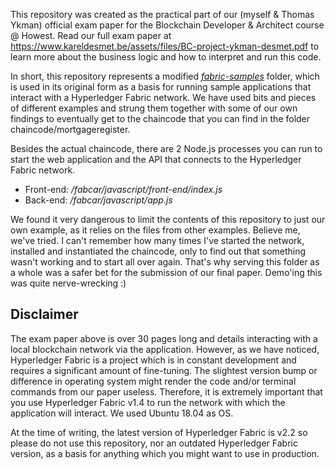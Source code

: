 This repository was created as the practical part of our (myself & Thomas Ykman) official exam paper for the Blockchain Developer & Architect course @ Howest. Read our full exam paper at https://www.kareldesmet.be/assets/files/BC-project-ykman-desmet.pdf to learn more about the business logic and how to interpret and run this code.

In short, this repository represents a modified [*fabric-samples*](https://github.com/hyperledger/fabric-samples) folder, which is used in its original form as a basis for running sample applications that interact with a Hyperledger Fabric network. We have used bits and pieces of different examples and strung them together with some of our own findings to eventually get to the chaincode that you can find in the folder chaincode/mortgageregister. 

Besides the actual chaincode, there are 2 Node.js processes you can run to start the web application and the API that connects to the Hyperledger Fabric network. 

* Front-end: */fabcar/javascript/front-end/index.js*
* Back-end: */fabcar/javascript/app.js*

We found it very dangerous to limit the contents of this repository to just our own example, as it relies on the files from other examples. Believe me, we've tried. I can't remember how many times I've started the network, installed and instantiated the chaincode, only to find out that something wasn't working and to start all over again. That's why serving this folder as a whole was a safer bet for the submission of our final paper. Demo'ing this was quite nerve-wrecking :)

## Disclaimer
The exam paper above is over 30 pages long and details interacting with a local blockchain network via the application. However, as we have noticed, Hyperledger Fabric is a project which is in constant development and requires a significant amount of fine-tuning. The slightest version bump or difference in operating system might render the code and/or terminal commands from our paper useless. Therefore, it is extremely important that you use Hyperledger Fabric v1.4 to run the network with which the application will interact. We used Ubuntu 18.04 as OS. 

At the time of writing, the latest version of Hyperledger Fabric is v2.2 so please do not use this repository, nor an outdated Hyperledger Fabric version, as a basis for anything which you might want to use in production.
